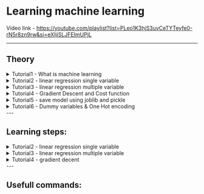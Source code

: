 # Learning machine learning

Video link - https://youtube.com/playlist?list=PLeo1K3hjS3uvCeTYTeyfe0-rN5r8zn9rw&si=eXIjiSLJFEImUPjL

---

## Theory
<details> <summary>
Tutorial1 - What is machine learning
   
</summary>

   1. Humans have neurons in there brains
   2. when you tell baby that this is cow then specific neurons light up and their edges become strong as shown in the image, for car different set of neuron lights up.
    ![image](https://github.com/takalkartejas/learning_machine_learning/assets/67382565/321fd67b-1ae2-42a5-8524-9f049ad31661)

    ![image](https://github.com/takalkartejas/learning_machine_learning/assets/67382565/f8c73c6b-4fca-4951-b37e-b535835df001)

    3. Deep learning uses neural network similar to this
    4. Machine learning examples- scam email detection, alexa google assitant, google recomendations, driverless cars etc.

</details>

<details> <summary>
Tutorial2 - linear regression single variable
   
</summary>

   ![image](https://github.com/takalkartejas/learning_machine_learning/assets/67382565/b56f1227-43a2-425f-b82e-93ad52390147)

</details>

<details> <summary>
Tutorial3 - linear regression multiple variable
   
</summary>

</details>

<details> <summary>
Tutorial4 - Gradient Descent and Cost function
   
</summary>

1. In linear regresssion we minimize the mean squared error as shown in the following figure
   
   ![image](https://github.com/takalkartejas/learning_machine_learning/assets/67382565/c29f0cb3-6308-40ba-86e7-85bed57c240c)

2. Mean squared error - actual data point - the predicted data point then square then sum then divde by n
3. The mean square error is one of the cost functions, y pred  mx +b, the equation looks as follows

   ![image](https://github.com/takalkartejas/learning_machine_learning/assets/67382565/43448e39-268b-4721-b95a-2e9956a24c9a)

4. Gradient descent algorithm finds the best fit line for given training data set in minimum steps.
5. We start with certain values of m and b and find their cost which here is 1000. Now keep changing m and b till we reach the lower most point.
6. We are starting from the star and heading towards red dot
   ![image](https://github.com/takalkartejas/learning_machine_learning/assets/67382565/ea2f8b35-c21d-4402-a751-a65e6650d77d)
   ![image](https://github.com/takalkartejas/learning_machine_learning/assets/67382565/2e1caa40-42e5-4ab0-b9db-a9319afa069d)
7. We take partial derivative of the mean square error wrt m and b  
   ![image](https://github.com/takalkartejas/learning_machine_learning/assets/67382565/02881d50-ae0f-48e8-b9da-4ab58dd6b940)
8. Now we know the slope of the cost function, we can try to minimize the cost
9. The next value of b and m can be calculted using following equations, point to remember is the step size keeps on decreasing with the slope as evident from the eqn. and the graph
    ![image](https://github.com/takalkartejas/learning_machine_learning/assets/67382565/7f33c594-29dd-4250-bd54-92e43f1e9df6)
    ![image](https://github.com/takalkartejas/learning_machine_learning/assets/67382565/1a7db5e8-7e27-4700-807b-03ccee77bb44)
10. Follow the code for implementation
    

</details>

<details> <summary>
Tutorial5 - save model using joblib and pickle

</summary>



</details>

<details> <summary>
Tutorial6 - Dummy variables & One Hot encoding
   
</summary>

1. Suppose you have town names as your input and the prices vary with them
2. We need to encode them as numbers,but if we encde them as integers machine can make assumptions such as town a < town b or town a + town b = town c during training. 
3. Nominal varibales are subcategory of categorical variables and nominal variables dont have any numeric order or mathematical relationship between them.
4. The second type is called ordinal varibales which has some sort of numeric order.
   ![image](https://github.com/takalkartejas/learning_machine_learning/assets/67382565/fed4244e-0121-44a0-8c3f-cae794a02b33)
5. Simple integer encoding wont work on the nominal variables so we use one hot encoding
6. We create three categories and assign them either one or zeros
   ![image](https://github.com/takalkartejas/learning_machine_learning/assets/67382565/0b84aa2a-ee6c-4fc4-a935-4379b48a2d6e)
</details>
---

## Learning steps:
<details> <summary>
Tutorial2 - linear regression single variable
   
</summary>
1. create linear_regression.ipynb
2. download the csv file

</details>

<details> <summary>
Tutorial3 - linear regression multiple variable
   
</summary>
1. The linear equation for price will be 
   price = m1*area + m2*bedrooms + m3*age + b 

</details>

<details> <summary>
Tutorial4 - gradient decent
   
</summary>
1. Follow the folder

</details>
---

## Usefull commands:

  



